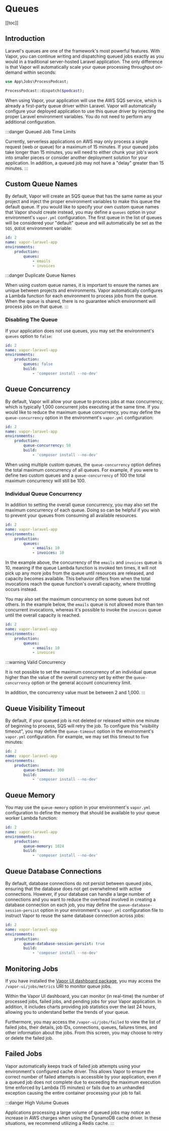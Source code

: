 # Queues

[[toc]]

## Introduction

Laravel's queues are one of the framework's most powerful features. With Vapor, you can continue writing and dispatching queued jobs exactly as you would in a traditional server-hosted Laravel application. The only difference is that Vapor will automatically scale your queue processing throughput on-demand within seconds:

```php
use App\Jobs\ProcessPodcast;

ProcessPodcast::dispatch($podcast);
```

When using Vapor, your application will use the AWS SQS service, which is already a first-party queue driver within Laravel. Vapor will automatically configure your deployed application to use this queue driver by injecting the proper Laravel environment variables. You do not need to perform any additional configuration.

:::danger Queued Job Time Limits

Currently, serverless applications on AWS may only process a single request (web or queue) for a maximum of 15 minutes. If your queued jobs take longer than 15 minutes, you will need to either chunk your job's work into smaller pieces or consider another deployment solution for your application. In addition, a queued job may not have a "delay" greater than 15 minutes.
:::

## Custom Queue Names

By default, Vapor will create an SQS queue that has the same name as your project and inject the proper environment variables to make this queue the default queue. If you would like to specify your own custom queue names that Vapor should create instead, you may define a `queues` option in your environment's `vapor.yml` configuration. The first queue in the list of queues will be considered your "default" queue and will automatically be set as the `SQS_QUEUE` environment variable:

```yaml
id: 2
name: vapor-laravel-app
environments:
    production:
        queues:
            - emails
            - invoices
```

:::danger Duplicate Queue Names

When using custom queue names, it is important to ensure the names are unique between projects and environments. Vapor automatically configures a Lambda function for each environment to process jobs from the queue. When the queue is shared, there is no guarantee which environment will process jobs on that queue.
:::

### Disabling The Queue

If your application does not use queues, you may set the environment's `queues` option to `false`:

```yaml
id: 2
name: vapor-laravel-app
environments:
    production:
        queues: false
        build:
            - 'composer install --no-dev'
```

## Queue Concurrency

By default, Vapor will allow your queue to process jobs at max concurrency, which is typically 1,000 concurrent jobs executing at the same time. If you would like to reduce the maximum queue concurrency, you may define the `queue-concurrency` option in the environment's `vapor.yml` configuration:

```yaml
id: 2
name: vapor-laravel-app
environments:
    production:
        queue-concurrency: 50
        build:
            - 'composer install --no-dev'
```

When using multiple custom queues, the `queue-concurrency` option defines the total maximum concurrency of all queues. For example, if you were to define two custom queues and a `queue-concurrency` of 100 the total maximum concurrency will still be 100.

### Individual Queue Concurrency

In addition to setting the overall queue concurrency, you may also set the maximum concurrency of each queue. Doing so can be helpful if you wish to prevent your queues from consuming all available resources.

```yaml
id: 2
name: vapor-laravel-app
environments:
    production:
        queues:
            - emails: 10
            - invoices: 10
```

In the example above, the concurrency of the `emails` and `invoices` queue is  10, meaning if the queue Lambda function is invoked ten times, it will not pick up any more jobs from the queue until resources are released, and capacity becomes available. This behavior differs from when the total invocations reach the queue function's overall capacity, where throttling occurs instead.

You may also set the maximum concurrency on some queues but not others. In the example below, the `emails` queue is not allowed more than ten concurrent invocations, whereas it's possible to invoke the `invoices` queue until the overall capacity is reached. 

```yaml
id: 2
name: vapor-laravel-app
environments:
    production:
        queues:
            - emails: 10
            - invoices
```

:::warning Valid Concurrency

It is not possible to set the maximum concurrency of an individual queue higher than the value of the overall currency set by either the `queue-concurrency` option or the general account concurrency limit.

In addition, the concurrency value must be between 2 and 1,000.
:::

## Queue Visibility Timeout

By default, if your queued job is not deleted or released within one minute of beginning to process, SQS will retry the job. To configure this "visibility timeout", you may define the `queue-timeout` option in the environment's `vapor.yml` configuration. For example, we may set this timeout to five minutes:

```yaml
id: 2
name: vapor-laravel-app
environments:
    production:
        queue-timeout: 300
        build:
            - 'composer install --no-dev'
```

## Queue Memory

You may use the `queue-memory` option in your environment's `vapor.yml` configuration to define the memory that should be available to your queue worker Lambda function:

```yaml
id: 2
name: vapor-laravel-app
environments:
    production:
        queue-memory: 1024
        build:
            - 'composer install --no-dev'
```

## Queue Database Connections

By default, database connections do not persist between queued jobs, ensuring that the database does not get overwhelmed with active connections. However, if your database can handle a large number of connections and you want to reduce the overhead involved in creating a database connection on each job, you may define the `queue-database-session-persist` option in your environment's `vapor.yml` configuration file to instruct Vapor to reuse the same database connection across jobs:

```yaml
id: 2
name: vapor-laravel-app
environments:
    production:
        queue-database-session-persist: true
        build:
            - 'composer install --no-dev'
```

## Monitoring Jobs

If you have installed the [Vapor UI dashboard package](./../introduction.html#installing-the-vapor-ui-dashboard), you may access the `/vapor-ui/jobs/metrics` URI to monitor queue jobs.

Within the Vapor UI dashboard, you can monitor (in real-time) the number of processed jobs, failed jobs, and pending jobs for your Vapor application. In addition, it includes charts providing job statistics over the last 24 hours, allowing you to understand better the trends of your queue.

Furthermore, you may access the `/vapor-ui/jobs/failed` to view the list of failed jobs, their details, job IDs, connections, queues, failures times, and other information about the jobs. From this screen, you may choose to retry or delete the failed job.

## Failed Jobs

Vapor automatically keeps track of failed job attempts using your environment's configured cache driver. This allows Vapor to ensure the correct number of failed attempts is accessible by your application, even if a queued job does not complete due to exceeding the maximum execution time enforced by Lambda (15 minutes) or fails due to an unhandled exception causing the entire container processing your job to fail.

:::danger High Volume Queues

Applications processing a large volume of queued jobs may notice an increase in AWS charges when using the DynamoDB cache driver. In these situations, we recommend utilizing a Redis cache.
:::


